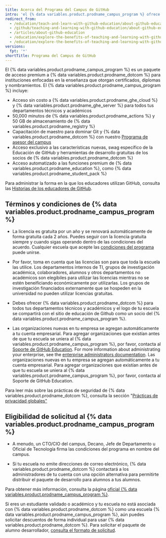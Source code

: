```yaml
---
title: Acerca del Programa del Campus de GitHub
intro: 'el {% data variables.product.prodname_campus_program %} ofrece {% data variables.product.prodname_ghe_cloud %} y {% data variables.product.prodname_ghe_server %} gratuitos para las escuelas que quieran sacar el mayor provecho de {% data variables.product.prodname_dotcom %} para su comunidad.'
redirect_from:
  - /education/teach-and-learn-with-github-education/about-github-education
  - /github/teaching-and-learning-with-github-education/about-github-education
  - /articles/about-github-education
  - /education/explore-the-benefits-of-teaching-and-learning-with-github-education/about-github-education
  - /education/explore-the-benefits-of-teaching-and-learning-with-github-education/about-github-campus-program
versions:
  fpt: '*'
shortTitle: Programa del Campus de GitHub
---
```


El {% data variables.product.prodname_campus_program %} es un paquete de acceso premium a {% data variables.product.prodname_dotcom %} para instituciones enfocadas en la enseñanza que otorgan certificados, diplomas y nombramientos. El {% data variables.product.prodname_campus_program %} incluye:

- Acceso sin costo a {% data variables.product.prodname_ghe_cloud %} y {% data variables.product.prodname_ghe_server %} para todos tus departamentos técnicos y académicos
- 50,000 minutos de {% data variables.product.prodname_actions %} y 50 GB de almacenamiento de {% data variables.product.prodname_registry %}
- Capacitación de maestro para dominar Git y {% data variables.product.prodname_dotcom %} con nuestro [Programa de asesor del campus](/education/explore-the-benefits-of-teaching-and-learning-with-github-education/about-campus-advisors)
- Acceso exclusivo a las características nuevas, swag específico de la Educación de GitHub y herramientas de desarrollo gratuitas de los socios de {% data variables.product.prodname_dotcom %}
- Acceso automatizado a las funciones premium de {% data variables.product.prodname_education %}, como {% data variables.product.prodname_student_pack %}

Para administrar la forma en la que los educadores utilizan GitHub, consulta las [Historias de los educadores de GitHub](https://education.github.com/stories).

## Términos y condiciones de {% data variables.product.prodname_campus_program %}

- La licencia es gratuita por un año y se renovará automáticamente de forma gratuita cada 2 años. Puedes seguir con la licencia gratuita siempre y cuando sigas operando dentro de las condiciones del acuerdo. Cualquier escuela que acepte las [condiciones del programa](https://education.github.com/schools/terms) puede unirse.

- Por favor, toma en cuenta que las licencias son para que toda la escuela las utilice. Los departamentos internos de TI, grupos de investigación académica, colaboradores, alumnos y otros departamentos no académicos son elegibiles para utilizar las licencias mientras no se estén beneificiando económicamente por utilizarlas. Los grupos de investigación financiados externamente que se hospeden en la universidad no pueden utilizar licencias gratuitas.

- Debes ofrecer {% data variables.product.prodname_dotcom %} para todos tus departamentos técnicos y académicos y el logo de tu escuela se compartirá con el sitio de educación de Github como un socio del {% data variables.product.prodname_campus_program %}.

- Las organizaciones nuevas en tu empresa se agregan automáticamente a tu cuenta empresarial. Para agregar organizaciones que existían antes de que tu escuela se uniera al {% data variables.product.prodname_campus_program %}, por favor, contacta al [Soporte de GitHub Education](https://support.github.com/contact/education). For more information about administrating your enterprise, see the [enterprise administrators documentation](/admin). Las organizaciones nuevas en tu empresa se agregan automáticamente a tu cuenta empresarial. Para agregar organizaciones que existían antes de que tu escuela se uniera al {% data variables.product.prodname_campus_program %}, por favor, contacta al Soporte de GitHub Education.


Para leer más sobre las prácticas de seguridad de {% data variables.product.prodname_dotcom %}, consulta la sección "[Prácticas de privacidad globales"](/github/site-policy/global-privacy-practices)

## Eligibilidad de solicitud al {% data variables.product.prodname_campus_program %}

- A menudo, un CTO/CIO del campus, Decano, Jefe de Departamento u Oficial de Tecnología firma las condiciones del programa en nombre del campus.

- Si tu escuela no emite direcciones de correo electrónico, {% data variables.product.prodname_dotcom %} contactará a los administradores de tu cuenta con una opción alternativa para permitirte distribuir el paquete de desarrollo para alumnos a tus alumnos.

Para obtener más información, consulta la página [oficial {% data variables.product.prodname_campus_program %}](https://education.github.com/schools).

Si eres un estudiante validado o académico y tu escuela no está asociada con {% data variables.product.prodname_dotcom %} como una escuela {% data variables.product.prodname_campus_program %}, aún puedes solicitar descuentos de forma individual para usar {% data variables.product.prodname_dotcom %}. Para solicitar el paquete de alumno desarrollador, [consulta el formato de solicitud](https://education.github.com/pack/join).

